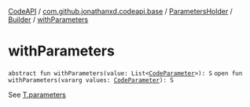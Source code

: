 [CodeAPI](../../../index.md) / [com.github.jonathanxd.codeapi.base](../../index.md) / [ParametersHolder](../index.md) / [Builder](index.md) / [withParameters](.)

# withParameters

`abstract fun withParameters(value: List<`[`CodeParameter`](../../-code-parameter/index.md)`>): S`
`open fun withParameters(vararg values: `[`CodeParameter`](../../-code-parameter/index.md)`): S`

See [T.parameters](../parameters.md)

